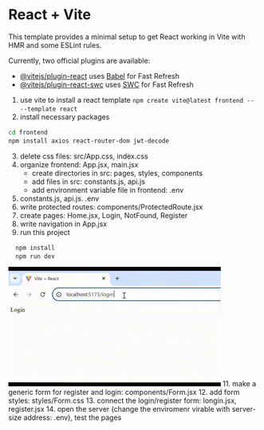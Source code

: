 # React + Vite

This template provides a minimal setup to get React working in Vite with HMR and some ESLint rules.

Currently, two official plugins are available:

- [@vitejs/plugin-react](https://github.com/vitejs/vite-plugin-react/blob/main/packages/plugin-react/README.md) uses [Babel](https://babeljs.io/) for Fast Refresh
- [@vitejs/plugin-react-swc](https://github.com/vitejs/vite-plugin-react-swc) uses [SWC](https://swc.rs/) for Fast Refresh

1. use vite to install a react template
`npm create vite@latest frontend -- --template react`
2. install necessary packages
```bash
cd frontend
npm install axios react-router-dom jwt-decode 
```
3. delete css files: src/App.css, index.css
4. organize frontend: App.jsx, main.jsx
    - create directories in src: pages, styles, components
    - add files in src: constants.js, api.js
    - add environment variable file in frontend: .env
6. constants.js, api.js. .env
7. write protected routes: components/ProtectedRoute.jsx
8. create pages: Home.jsx, Login, NotFound, Register
9. write navigation in App.jsx
10. run this project
```bash
  npm install
  npm run dev
```
![Navigations and pages](./assets_frontend/Navigate_to_pages.gif)
11. make a generic form for register and login: components/Form.jsx
12. add form styles: styles/Form.css
13. connect the login/register form: longin.jsx, register.jsx
14. open the server (change the enviromenr virable with server-size address: .env), test the pages

